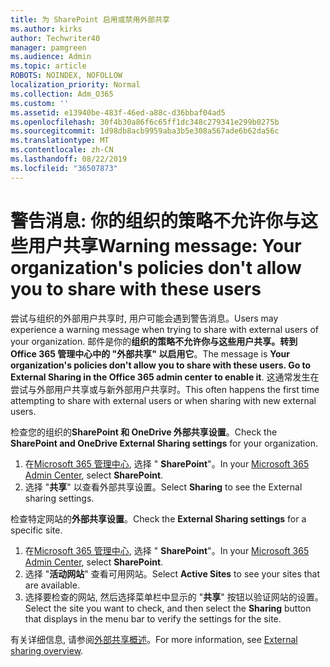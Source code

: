 ```yaml
---
title: 为 SharePoint 启用或禁用外部共享
ms.author: kirks
author: Techwriter40
manager: pamgreen
ms.audience: Admin
ms.topic: article
ROBOTS: NOINDEX, NOFOLLOW
localization_priority: Normal
ms.collection: Adm_O365
ms.custom: ''
ms.assetid: e13940be-483f-46ed-a88c-d36bbaf04ad5
ms.openlocfilehash: 30f4b30a86f6c65ff1dc348c279341e299b0275b
ms.sourcegitcommit: 1d98db8acb9959aba3b5e308a567ade6b62da56c
ms.translationtype: MT
ms.contentlocale: zh-CN
ms.lasthandoff: 08/22/2019
ms.locfileid: "36507873"
---
```

# <a name="warning-message-your-organizations-policies-dont-allow-you-to-share-with-these-users"></a><span data-ttu-id="58bbf-102">警告消息: 你的组织的策略不允许你与这些用户共享</span><span class="sxs-lookup"><span data-stu-id="58bbf-102">Warning message: Your organization's policies don't allow you to share with these users</span></span>

<span data-ttu-id="58bbf-103">尝试与组织的外部用户共享时, 用户可能会遇到警告消息。</span><span class="sxs-lookup"><span data-stu-id="58bbf-103">Users may experience a warning message when trying to share with external users of your organization.</span></span> <span data-ttu-id="58bbf-104">邮件是你的**组织的策略不允许你与这些用户共享。转到 Office 365 管理中心中的 "外部共享" 以启用它**。</span><span class="sxs-lookup"><span data-stu-id="58bbf-104">The message is **Your organization's policies don't allow you to share with these users. Go to External Sharing in the Office 365 admin center to enable it**.</span></span> <span data-ttu-id="58bbf-105">这通常发生在尝试与外部用户共享或与新外部用户共享时。</span><span class="sxs-lookup"><span data-stu-id="58bbf-105">This often happens the first time attempting to share with external users or when sharing with new external users.</span></span>

<span data-ttu-id="58bbf-106">检查您的组织的**SharePoint 和 OneDrive 外部共享设置**。</span><span class="sxs-lookup"><span data-stu-id="58bbf-106">Check the **SharePoint and OneDrive External Sharing settings** for your organization.</span></span>

1. <span data-ttu-id="58bbf-107">在[Microsoft 365 管理中心](https://admin.microsoft.com/AdminPortal/Home#/homepage">https://admin.microsoft.com/), 选择 " **SharePoint**"。</span><span class="sxs-lookup"><span data-stu-id="58bbf-107">In your [Microsoft 365 Admin Center](https://admin.microsoft.com/AdminPortal/Home#/homepage">https://admin.microsoft.com/), select **SharePoint**.</span></span>
3. <span data-ttu-id="58bbf-108">选择 "**共享**" 以查看外部共享设置。</span><span class="sxs-lookup"><span data-stu-id="58bbf-108">Select **Sharing** to see the External sharing settings.</span></span>

<span data-ttu-id="58bbf-109">检查特定网站的**外部共享设置**。</span><span class="sxs-lookup"><span data-stu-id="58bbf-109">Check the **External Sharing settings** for a specific site.</span></span>

1. <span data-ttu-id="58bbf-110">在[Microsoft 365 管理中心](https://admin.microsoft.com/AdminPortal/Home#/homepage">https://admin.microsoft.com/), 选择 " **SharePoint**"。</span><span class="sxs-lookup"><span data-stu-id="58bbf-110">In your [Microsoft 365 Admin Center](https://admin.microsoft.com/AdminPortal/Home#/homepage">https://admin.microsoft.com/), select **SharePoint**.</span></span>
2. <span data-ttu-id="58bbf-111">选择 "**活动网站**" 查看可用网站。</span><span class="sxs-lookup"><span data-stu-id="58bbf-111">Select **Active Sites** to see your sites that are available.</span></span>
3. <span data-ttu-id="58bbf-112">选择要检查的网站, 然后选择菜单栏中显示的 "**共享**" 按钮以验证网站的设置。</span><span class="sxs-lookup"><span data-stu-id="58bbf-112">Select the site you want to check, and then select the **Sharing** button that displays in the menu bar to verify the settings for the site.</span></span>

<span data-ttu-id="58bbf-113">有关详细信息, 请参阅[外部共享概述](https://docs.microsoft.com/sharepoint/external-sharing-overview)。</span><span class="sxs-lookup"><span data-stu-id="58bbf-113">For more information, see [External sharing overview](https://docs.microsoft.com/sharepoint/external-sharing-overview).</span></span>